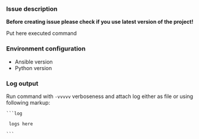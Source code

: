 ### Issue description

__Before creating issue please check if you use latest version of the project!__

Put here executed command


### Environment configuration

 * Ansible version
 * Python version

### Log output

Run command with `-vvvvv` verboseness and attach log either as file or using following markup: 

    ```log
    
     logs here 
    
    ```
